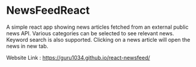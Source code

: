 # NewsFeedReact

A simple react app showing news articles fetched from an external public news API.
Various categories can be selected to see relevant news. Keyword search is also supported.
Clicking on a news article will open the news in new tab.

Website Link : https://guru1034.github.io/react-newsfeed/


